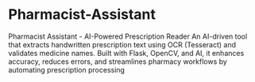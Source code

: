 # Pharmacist-Assistant
Pharmacist Assistant - AI-Powered Prescription Reader  An AI-driven tool that extracts handwritten prescription text using OCR (Tesseract) and validates medicine names. Built with Flask, OpenCV, and AI, it enhances accuracy, reduces errors, and streamlines pharmacy workflows by automating prescription processing
